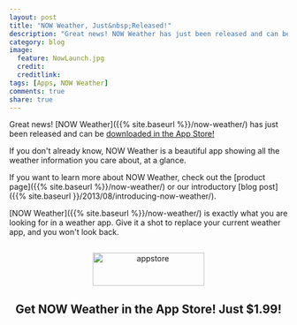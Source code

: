 ```yaml
---
layout: post
title: "NOW Weather, Just&nbsp;Released!"
description: "Great news! NOW Weather has just been released and can be downloaded in the App Store!"
category: blog
image:
  feature: NowLaunch.jpg
  credit: 
  creditlink: 
tags: [Apps, NOW Weather]
comments: true
share: true
---
```


Great news! [NOW Weather]({{% site.baseurl %}}/now-weather/) has just been released and can be [downloaded in the App Store!](https://itunes.apple.com/us/app/now-weather/id623127009?ls=1&mt=8)

If you don't already know, NOW Weather is a beautiful app showing all the weather information you care about, at a glance.

If you want to learn more about NOW Weather, check out the [product page]({{% site.baseurl %}}/now-weather/) or our introductory [blog post]({{% site.baseurl }}/2013/08/introducing-now-weather/).

[NOW Weather]({{% site.baseurl %}}/now-weather/) is exactly what you are looking for in a weather app. Give it a shot to replace your current weather app, and you won't look back.

<div style="text-align: center">
	<a href="https://itunes.apple.com/us/app/now-weather/id623127009?ls=1&amp;mt=8">
		<img class="alignnone size-full wp-image-7605" alt="appstore" src="http://www.kickstandapps.com/wp-content/uploads/2013/08/appstore.png" width="202" height="60" style="margin-top: 15px;" />
	</a>
	<h2>Get NOW Weather in the App&nbsp;Store! Just&nbsp;$1.99!</h2>
</div>
